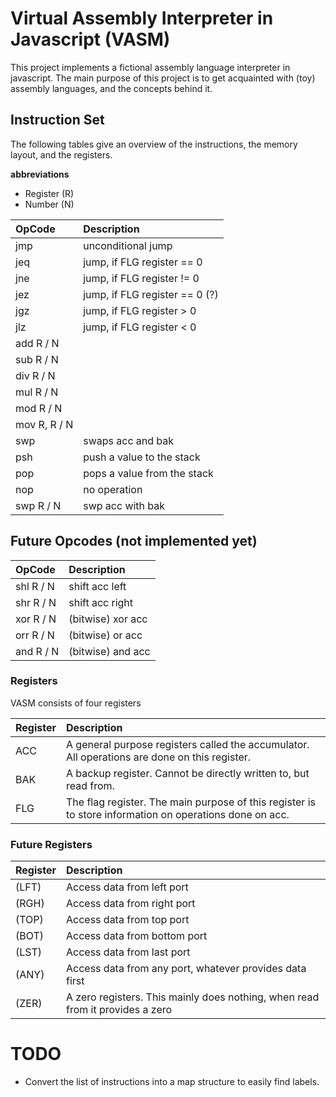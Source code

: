 # Virtual Assembly Interpreter in Javascript (VASM)

This project implements a fictional assembly language interpreter in javascript. The main purpose of this project is to get acquainted with (toy) assembly languages, and the concepts behind it. 

## Instruction Set 

The following tables give an overview of the instructions, the memory layout, and the registers.

__abbreviations__
* Register (R)
* Number (N)


| OpCode            | Description                    |
|:------------------|:-------------------------------|
| jmp      <label>  | unconditional jump             |
| jeq      <label>  | jump, if FLG register == 0     |
| jne      <label>  | jump, if FLG register != 0     |
| jez      <label>  | jump, if FLG register == 0 (?) |
| jgz      <label>  | jump, if FLG register > 0      |
| jlz      <label>  | jump, if FLG register < 0      |
| add      R / N    |                                |
| sub      R / N    |                                |
| div      R / N    |                                |
| mul      R / N    |                                |
| mod      R / N    |                                |
| mov      R, R / N |                                |
| swp      <none>   | swaps acc and bak              |
| psh      <none>   | push a value to the stack      |
| pop      <none>   | pops a value from the stack    |
| nop               | no operation                   |
| swp     R / N     | swp acc with bak               |


## Future Opcodes (not implemented yet)


| OpCode        | Description       |
|:--------------|:------------------|
| shl     R / N | shift acc left    |
| shr     R / N | shift acc right   |
| xor     R / N | (bitwise) xor acc |
| orr     R / N | (bitwise) or acc  |
| and     R / N | (bitwise) and acc |



### Registers

VASM consists of four registers

| Register | Description                                                                                             |
|:---------|:--------------------------------------------------------------------------------------------------------|
| ACC      | A general purpose registers called the accumulator. All operations are done on this register.           |
| BAK      | A backup register. Cannot be directly written to, but read from.                                        |
| FLG      | The flag register. The main purpose of this register is to store information on operations done on acc. |


### Future Registers

| Register | Description                                                                   |
|:---------|:------------------------------------------------------------------------------|
| (LFT)    | Access data from left port                                                    |
| (RGH)    | Access data from right port                                                   |
| (TOP)    | Access data from top port                                                     |
| (BOT)    | Access data from bottom port                                                  |
| (LST)    | Access data from last port                                                    |
| (ANY)    | Access data from any port, whatever provides data first                       |
| (ZER)    | A zero registers. This mainly does nothing, when read from it provides a zero |

# TODO

* Convert the list of instructions into a map structure to easily find labels.